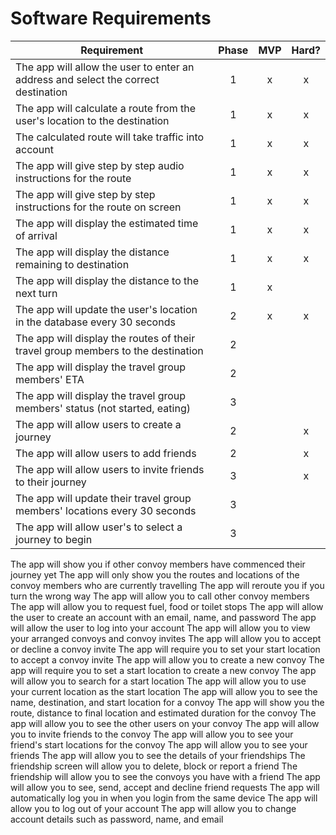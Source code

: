 # Software Requirements

| Requirement                                                                        | Phase | MVP | Hard? |
|------------------------------------------------------------------------------------|:-----:|:---:|:-----:|
| The app will allow the user to enter an address and select the correct destination |   1   |  x  |   x   |
| The app will calculate a route from the user's location to the destination         |   1   |  x  |   x   |
| The calculated route will take traffic into account                                |   1   |  x  |   x   |
| The app will give step by step audio instructions for the route                    |   1   |  x  |   x   |
| The app will give step by step instructions for the route on screen                |   1   |  x  |   x   |
| The app will display the estimated time of arrival                                 |   1   |  x  |   x   |
| The app will display the distance remaining to destination                         |   1   |  x  |   x   |
| The app will display the distance to the next turn                                 |   1   |  x  |       |
| The app will update the user's location in the database every 30 seconds           |   2   |  x  |   x   |
| The app will display the routes of their travel group members to the destination   |   2   |     |       |
| The app will display the travel group members' ETA                                 |   2   |     |       |
| The app will display the travel group members' status (not started, eating)        |   3   |     |       |
| The app will allow users to create a journey                                       |   2   |     |   x   |
| The app will allow users to add friends                                            |   2   |     |   x   |
| The app will allow users to invite friends to their journey                        |   3   |     |   x   |
| The app will update their travel group members' locations every 30 seconds         |   3   |     |       |
| The app will allow user's to select a journey to begin                             |   3   |     |       |

The app will show you if other convoy members have commenced their journey yet
The app will only show you the routes and locations of the convoy members who are currently travelling
The app will reroute you if you turn the wrong way
The app will allow you to call other convoy members
The app will allow you to request fuel, food or toilet stops
The app will allow the user to create an account with an email, name, and password
The app will allow the user to log into your account
The app will allow you to view your arranged convoys and convoy invites
The app will allow you to accept or decline a convoy invite
The app will require you to set your start location to accept a convoy invite
The app will allow you to create a new convoy
The app will require you to set a start location to create a new convoy
The app will allow you to search for a start location
The app will allow you to use your current location as the start location
The app will allow you to see the name, destination, and start location for a convoy
The app will show you the route, distance to final location and estimated duration for the convoy
The app will allow you to see the other users on your convoy
The app will allow you to invite friends to the convoy
The app will allow you to see your friend's start locations for the convoy
The app will allow you to see your friends
The app will allow you to see the details of your friendships
The friendship screen will allow you to delete, block or report a friend
The friendship will allow you to see the convoys you have with a friend
The app will allow you to see, send, accept and decline friend requests
The app will automatically log you in when you login from the same device
The app will allow you to log out of your account
The app will allow you to change account details such as password, name, and email
